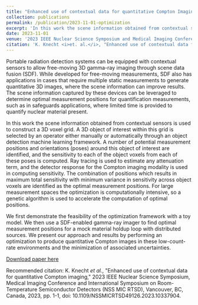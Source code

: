 ```yaml
---
title: "Enhanced use of contextual data for quantitative Compton Imaging"
collection: publications
permalink: /publication/2023-11-01-optimization
excerpt: 'In this work the scene information obtained from contextual sensors is used to construct a 3D voxel grid. A 3D object of interest within this grid is selected by an operator either manually or automatically through an object detection machine learning framework. A number of potential measurement positions and orientations (poses) around this object of interest are identified, and the sensitivity to each of the object voxels from each of these poses is computed.'
date: 2023-11-01
venue: '2023 IEEE Nuclear Science Symposium and Medical Imaging Conference (NSS/MIC)'
citation: 'K. Knecht <i>et. al.</i>, "Enhanced use of contextual data for quantitative Compton Imaging," in <i>Proc. NSS/MIC</i>, 2023.'
---
```

Portable radiation detection systems can be equipped with contextual sensors to allow free-moving 3D gamma-ray imaging through scene data fusion (SDF). While developed for free-moving measurements, SDF also has applications in cases that require multiple static measurements to generate quantitative 3D images, where the scene information can improve results. The scene information captured by these devices can be leveraged to determine optimal measurement positions for quantification measurements, such as in safeguards applications, where limited time is provided to quantify nuclear material present. 

In this work the scene information obtained from contextual sensors is used to construct a 3D voxel grid. A 3D object of interest within this grid is selected by an operator either manually or automatically through an object detection machine learning framework. A number of potential measurement positions and orientations (poses) around this object of interest are identified, and the sensitivity to each of the object voxels from each of these poses is computed. Ray tracing is used to estimate any attenuation term, and the detector response for the Compton imaging modality is used in computing sensitivity. The combination of positions which results in maximum total sensitivity with minimum variance in sensitivity across object voxels are identified as the optimal measurement positions. For large measurement spaces the optimization is computationally intensive, so a genetic algorithm is used to accelerate the computation of optimal positions.

We first demonstrate the feasibility of the optimization framework with a toy model. We then use a SDF-enabled gamma-ray imager to find optimal measurement positions for a mock material holdup loop with distributed sources. We present our approach and results by performing an optimization to produce quantitative Compton images in these low-count-rate environments and the minimization of associated uncertainties. 

[Download paper here](https://ieeexplore.ieee.org/abstract/document/10337904)

Recommended citation: K. Knecht <i>et al.</i>, "Enhanced use of contextual data for quantitative Compton imaging," 2023 IEEE Nuclear Science Symposium, Medical Imaging Conference and International Symposium on Room-Temperature Semiconductor Detectors (NSS MIC RTSD), Vancouver, BC, Canada, 2023, pp. 1-1, doi: 10.1109/NSSMICRTSD49126.2023.10337904.